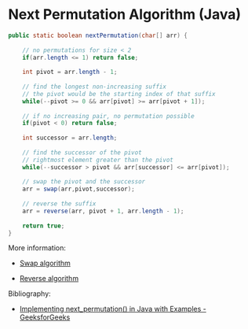 # Next Permutation Algorithm (Java)

```java
public static boolean nextPermutation(char[] arr) {
		
	// no permutations for size < 2
	if(arr.length <= 1) return false;
	
	int pivot = arr.length - 1;
	
	// find the longest non-increasing suffix
	// the pivot would be the starting index of that suffix
	while(--pivot >= 0 && arr[pivot] >= arr[pivot + 1]);
	
	// if no increasing pair, no permutation possible
	if(pivot < 0) return false;
	
	int successor = arr.length;
	
	// find the successor of the pivot
	// rightmost element greater than the pivot
	while(--successor > pivot && arr[successor] <= arr[pivot]);
	
	// swap the pivot and the successor
	arr = swap(arr,pivot,successor);
	
	// reverse the suffix
	arr = reverse(arr, pivot + 1, arr.length - 1);
	
	return true;
}
```

More information:

- [Swap algorithm](Swap.md)

- [Reverse algorithm](Reverse.md)

Bibliography:

- [Implementing next_permutation() in Java with Examples - GeeksforGeeks](https://www.geeksforgeeks.org/implementing-next_permutation-in-java-with-examples/)
